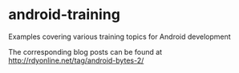 android-training
================

Examples covering various training topics for Android development

The corresponding blog posts can be found at http://rdyonline.net/tag/android-bytes-2/
